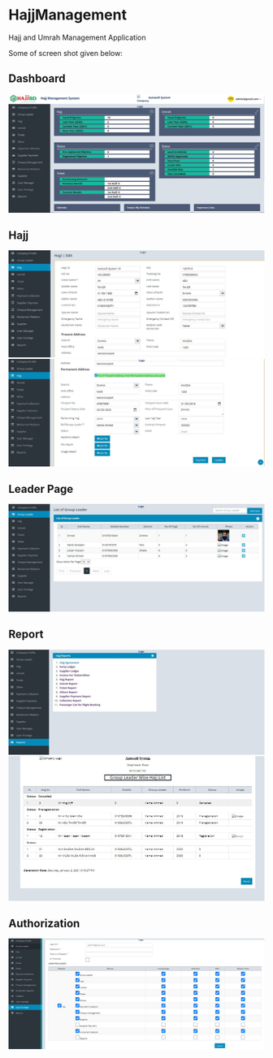 # HajjManagement
Hajj and Umrah Management Application 

Some of screen shot given below:

## Dashboard
![](Dashboard.JPG)
## Hajj
![](Hajj.JPG)
![](Hajj1.JPG)
## Leader Page
![](Leader.JPG)
## Report
![](Report.JPG)
![](Report%20Html.JPG)
## Authorization
![](UserPriv.JPG)
